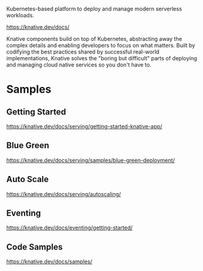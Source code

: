 Kubernetes-based platform to deploy and manage modern serverless workloads.

https://knative.dev/docs/

Knative components build on top of Kubernetes, abstracting away the complex details and enabling developers to focus on what matters. Built by codifying the best practices shared by successful real-world implementations, Knative solves the "boring but difficult" parts of deploying and managing cloud native services so you don't have to.

 
# Samples

## Getting Started
https://knative.dev/docs/serving/getting-started-knative-app/

## Blue Green
https://knative.dev/docs/serving/samples/blue-green-deployment/

## Auto Scale

https://knative.dev/docs/serving/autoscaling/

## Eventing

https://knative.dev/docs/eventing/getting-started/

## Code Samples

https://knative.dev/docs/samples/